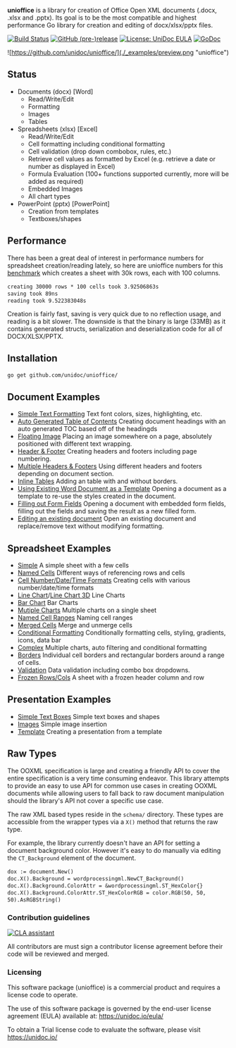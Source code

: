 **unioffice** is a library for creation of Office Open XML documents (.docx, .xlsx
and .pptx).  Its goal is to be the most compatible and highest performance Go
library for creation and editing of docx/xlsx/pptx files.

[![Build Status](https://travis-ci.org/unidoc/unioffice.svg?branch=master)](https://travis-ci.org/unidoc/unioffice)
[![GitHub (pre-)release](https://img.shields.io/github/release/unidoc/unioffice/all.svg)](https://github.com/unidoc/unioffice/releases)
[![License: UniDoc EULA](https://img.shields.io/badge/license-UniDoc%20EULA-blue)](https://unidoc.io/eula/)
[![GoDoc](https://godoc.org/github.com/unidoc/unioffice?status.svg)](https://godoc.org/github.com/unidoc/unioffice)

![https://github.com/unidoc/unioffice/](./_examples/preview.png "unioffice")

## Status ##

- Documents (docx) [Word]
	- Read/Write/Edit
	- Formatting
	- Images
	- Tables
- Spreadsheets (xlsx) [Excel]
 	- Read/Write/Edit
 	- Cell formatting including conditional formatting
	- Cell validation (drop down combobox, rules, etc.)
    - Retrieve cell values as formatted by Excel (e.g. retrieve a date or number as displayed in Excel)
 	- Formula Evaluation (100+ functions supported currently, more will be added as required)
 	- Embedded Images
 	- All chart types
- PowerPoint (pptx) [PowerPoint]
	- Creation from templates
	- Textboxes/shapes


## Performance ##

There has been a great deal of interest in performance numbers for spreadsheet
creation/reading lately, so here are unioffice numbers for this
[benchmark](https://github.com/unidoc/unioffice/tree/master/_examples/spreadsheet/lots-of-rows)
which creates a sheet with 30k rows, each with 100 columns.

    creating 30000 rows * 100 cells took 3.92506863s
    saving took 89ns
    reading took 9.522383048s

Creation is fairly fast, saving is very quick due to no reflection usage, and
reading is a bit slower. The downside is that the binary is large (33MB) as it
contains generated structs, serialization and deserialization code for all of
DOCX/XLSX/PPTX.

## Installation ##
    
    go get github.com/unidoc/unioffice/

## Document Examples ##

- [Simple Text Formatting](https://github.com/unidoc/unioffice/tree/master/_examples/document/simple) Text font colors, sizes, highlighting, etc.
- [Auto Generated Table of Contents](https://github.com/unidoc/unioffice/tree/master/_examples/document/toc) Creating document headings with an auto generated TOC based off of the headingds
- [Floating Image](https://github.com/unidoc/unioffice/tree/master/_examples/document/image) Placing an image somewhere on a page, absolutely positioned with different text wrapping.
- [Header & Footer](https://github.com/unidoc/unioffice/tree/master/_examples/document/header-footer) Creating headers and footers including page numbering.
- [Multiple Headers & Footers](https://github.com/unidoc/unioffice/tree/master/_examples/document/header-footer-multiple) Using different headers and footers depending on document section.
- [Inline Tables](https://github.com/unidoc/unioffice/tree/master/_examples/document/tables) Adding an table with and without borders.
- [Using Existing Word Document as a Template](https://github.com/unidoc/unioffice/tree/master/_examples/document/use-template) Opening a document as a template to re-use the styles created in the document.
- [Filling out Form Fields](https://github.com/unidoc/unioffice/tree/master/_examples/document/fill-out-form) Opening a document with embedded form fields, filling out the fields and saving the result as  a new filled form.
- [Editing an existing document](https://github.com/unidoc/unioffice/tree/master/_examples/document/edit-document) Open an existing document and replace/remove text without modifying formatting.

## Spreadsheet Examples ##
- [Simple](https://github.com/unidoc/unioffice/tree/master/_examples/spreadsheet/simple) A simple sheet with a few cells
- [Named Cells](https://github.com/unidoc/unioffice/tree/master/_examples/spreadsheet/named-cells) Different ways of referencing rows and cells
- [Cell Number/Date/Time Formats](https://github.com/unidoc/unioffice/tree/master/_examples/spreadsheet/number-date-time-formats) Creating cells with various number/date/time formats
- [Line Chart](https://github.com/unidoc/unioffice/tree/master/_examples/spreadsheet/line-chart)/[Line Chart 3D](https://github.com/unidoc/unioffice/tree/master/_examples/spreadsheet/line-chart-3d) Line Charts
- [Bar Chart](https://github.com/unidoc/unioffice/tree/master/_examples/spreadsheet/bar-chart) Bar Charts
- [Mutiple Charts](https://github.com/unidoc/unioffice/tree/master/_examples/spreadsheet/multiple-charts) Multiple charts on a single sheet
- [Named Cell Ranges](https://github.com/unidoc/unioffice/tree/master/_examples/spreadsheet/named-ranges) Naming cell ranges
- [Merged Cells](https://github.com/unidoc/unioffice/tree/master/_examples/spreadsheet/merged) Merge and unmerge cells
- [Conditional Formatting](https://github.com/unidoc/unioffice/tree/master/_examples/spreadsheet/conditional-formatting) Conditionally formatting cells, styling, gradients, icons, data bar
- [Complex](https://github.com/unidoc/unioffice/tree/master/_examples/spreadsheet/complex) Multiple charts, auto filtering and conditional formatting
- [Borders](https://github.com/unidoc/unioffice/tree/master/_examples/spreadsheet/borders) Individual cell borders and rectangular borders around a range of cells.
- [Validation](https://github.com/unidoc/unioffice/tree/master/_examples/spreadsheet/validation) Data validation including combo box dropdowns.
- [Frozen Rows/Cols](https://github.com/unidoc/unioffice/tree/master/_examples/spreadsheet/freeze-rows-cols) A sheet with a frozen header column and row

## Presentation Examples ##

- [Simple Text Boxes](https://github.com/unidoc/unioffice/tree/master/_examples/presentation/simple) Simple text boxes and shapes
- [Images](https://github.com/unidoc/unioffice/tree/master/_examples/presentation/image) Simple image insertion
- [Template](https://github.com/unidoc/unioffice/tree/master/_examples/presentation/use-template/simple) Creating a presentation from a template

## Raw Types ##

The OOXML specification is large and creating a friendly API to cover the entire
specification is a very time consuming endeavor.  This library attempts to
provide an easy to use API for common use cases in creating OOXML documents
while allowing users to fall back to raw document manipulation should the
library's API not cover a specific use case.

The raw XML based types reside in the ```schema/``` directory. These types are
accessible from the wrapper types via a ```X()``` method that returns the raw
type. 

For example, the library currently doesn't have an API for setting a document
background color. However it's easy to do manually via editing the
```CT_Background``` element of the document.

    dox := document.New()
    doc.X().Background = wordprocessingml.NewCT_Background()
	doc.X().Background.ColorAttr = &wordprocessingml.ST_HexColor{}
	doc.X().Background.ColorAttr.ST_HexColorRGB = color.RGB(50, 50, 50).AsRGBString()

### Contribution guidelines ###

[![CLA assistant](https://cla-assistant.io/readme/badge/unidoc/unioffice)](https://cla-assistant.io/unidoc/unioffice)

All contributors are must sign a contributor license agreement before their code
will be reviewed and merged.


### Licensing ###

This software package (unioffice) is a commercial product and requires a license
code to operate.

The use of this software package is governed by the end-user license agreement 
(EULA) available at: https://unidoc.io/eula/

To obtain a Trial license code to evaluate the software, please visit
https://unidoc.io/


